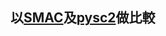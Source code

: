 ## 以[SMAC](https://github.com/oxwhirl/smac/tree/master)及[pysc2](https://github.com/nicoladainese96/SC2-RL)做比較
